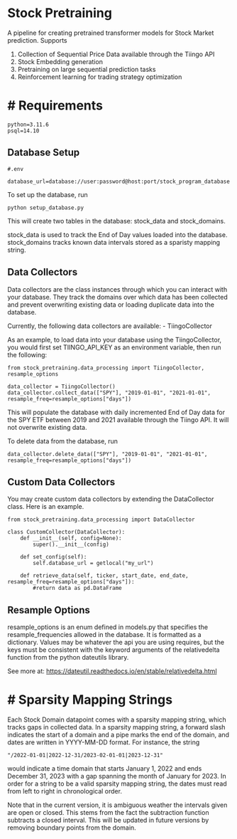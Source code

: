 # Stock Pretraining

A pipeline for creating pretrained transformer models for Stock Market prediction. Supports

1. Collection of Sequential Price Data available through the Tiingo API
2. Stock Embedding generation
3. Pretraining on large sequential prediction tasks
4. Reinforcement learning for trading strategy optimization


# # Requirements

```
python=3.11.6
psql=14.10
```

## Database Setup

```
#.env

database_url=database://user:password@host:port/stock_program_database

```

To set up the database, run 

```python setup_database.py```

This will create two tables in the database: stock_data and stock_domains.

stock_data is used to track the End of Day values loaded into the database. stock_domains tracks known data intervals stored as a sparisty mapping string.


## Data Collectors

Data collectors are the class instances through which you can interact with your database. They track the domains over which data has been collected and prevent overwriting existing data or loading duplicate data into the database.

Currently, the following data collectors are available:
    - TiingoCollector

As an example, to load data into your database using the TiingoCollector, you would first set TIINGO_API_KEY as an environment variable, then run the following:

```
from stock_pretraining.data_processing import TiingoCollector, resample_options

data_collector = TiingoCollector()
data_collector.collect_data(["SPY"], "2019-01-01", "2021-01-01", resample_freq=resample_options["days"])
```

This will populate the database with daily incremented End of Day data for the SPY ETF between 2019 and 2021 available through the Tiingo API. It will not overwrite existing data.


To delete data from the database, run
```
data_collector.delete_data(["SPY"], "2019-01-01", "2021-01-01", resample_freq=resample_options["days"])
```

## Custom Data Collectors

You may create custom data collectors by extending the DataCollector class. Here is an example.

```
from stock_pretraining.data_processing import DataCollector

class CustomCollector(DataCollector):
    def __init__(self, config=None):
        super().__init__(config)

    def set_config(self):
        self.database_url = getlocal("my_url")
    
    def retrieve_data(self, ticker, start_date, end_date, resample_freq=resample_options["days"]):
        #return data as pd.DataFrame
```

## Resample Options
resample_options is an enum defined in models.py that specifies the resample_frequencies allowed in the database. It is formatted as a dictionary. Values may be whatever the api you are using requires, but the keys must be consistent with the keyword arguments of the relativedelta function from the python dateutils library.

See more at: https://dateutil.readthedocs.io/en/stable/relativedelta.html

# # Sparsity Mapping Strings

Each Stock Domain datapoint comes with a sparsity mapping string, which tracks gaps in collected data. In a sparsity mapping string, a forward slash indicates the start of a domain and a pipe marks the end of the domain, and dates are written in YYYY-MM-DD format. For instance, the string 

```"/2022-01-01|2022-12-31/2023-02-01-01|2023-12-31"```

 would indicate a time domain that starts January 1, 2022 and ends December 31, 2023 with a gap spanning the month of January for 2023. In order for a string to be a valid sparsity mapping string, the dates must read from left to right in chronological order.

 Note that in the current version, it is ambiguous weather the intervals given are open or closed. This stems from the fact the subtraction function subtracts a closed interval. This will be updated in future versions by removing boundary points from the domain.
